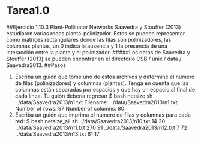 # Tarea1.0
##Ejercicio 1.10.3 Plant-Pollinator Networks
Saavedra y Stouffer (2013) estudiaron varias redes planta-polinizador. Estos se pueden representar como matrices rectangulares donde las filas son polinizadores, las columnas plantas, un 0 indica la ausencia y 1 la presencia de una interacción entre la planta y el polinizador.
  #####Los datos de Saavedra y Stouffer (2013) se pueden encontrar en el directorio CSB / unix / data / Saavedra2013. 
##Pasos
1. Escriba un guión que tome uno de estos archivos y determine el número de filas (polinizadores) y columnas (plantas). Tenga en cuenta que las columnas están separadas por espacios y que hay un espacio al final de cada línea. Tu guión debería regresar
                $ bash netsize.sh ../data/Saavedra2013/n1.txt
                Filename: ../data/Saavedra2013/n1.txt
                Number of rows: 97
                Number of columns: 80
2. Escriba un guión que imprima el número de filas y columnas para cada red:
                $ bash netsize_all.sh
                ../data/Saavedra2013/n10.txt 14 20
                ../data/Saavedra2013/n11.txt 270 91
                ../data/Saavedra2013/n12.txt 7 72
                ../data/Saavedra2013/n13.txt 61 17
                
